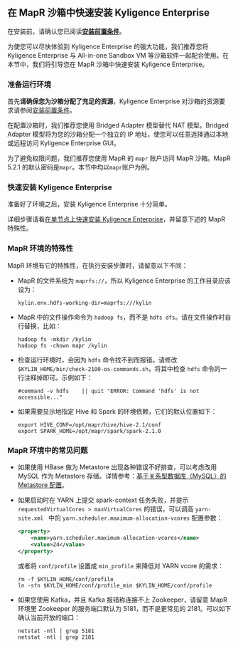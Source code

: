 ## 在 MapR 沙箱中快速安装 Kyligence Enterprise

在安装前，请确认您已阅读[**安装前置条件**](../installation_conditions.cn.md)。

为使您可以尽快体验到 Kyligence Enterprise 的强大功能，我们推荐您将 Kyligence Enterprise 与 All-in-one Sandbox VM 等沙箱软件一起配合使用。在本节中，我们将引导您在 MapR 沙箱中快速安装 Kyligence Enterprise。

### 准备运行环境

首先**请确保您为沙箱分配了充足的资源**，Kyligence Enterprise 对沙箱的资源要求请参阅[安装前置条件](../installation_conditions.cn.md)。

在配置沙箱时，我们推荐您使用 Bridged Adapter 模型替代 NAT 模型。Bridged Adapter 模型将为您的沙箱分配一个独立的 IP 地址，使您可以任意选择通过本地或远程访问 Kyligence Enterprise GUI。

为了避免权限问题，我们推荐您使用 MapR 的 `mapr` 账户访问 MapR 沙箱。MapR 5.2.1 的默认密码是`mapr`。本节中均以`mapr`账户为例。

### 快速安装 Kyligence Enterprise

准备好了环境之后，安装 Kyligence Enterprise 十分简单。

详细步骤请看[在单节点上快速安装 Kyligence Enterprise](quick_installation_for_single_node.cn.md)，并留意下述的 MapR 特殊性。

### MapR 环境的特殊性

MapR 环境有它的特殊性，在执行安装步骤时，请留意以下不同：

- MapR 的文件系统为 `maprfs://`，所以 Kyligence Enterprise 的工作目录应该设为：
   ```properties
   kylin.env.hdfs-working-dir=maprfs:///kylin
   ```

- MapR 中的文件操作命令为 `hadoop fs`，而不是 `hdfs dfs`。请在文件操作时自行替换，比如：
   ```shell
   hadoop fs -mkdir /kylin
   hadoop fs -chown mapr /kylin
   ```

- 检查运行环境时，会因为 `hdfs` 命令找不到而报错。请修改 `$KYLIN_HOME/bin/check-2100-os-commands.sh`，将其中检查 `hdfs` 命令的一行注释掉即可。示例如下：
   ```shell
   #command -v hdfs    || quit "ERROR: Command 'hdfs' is not accessible..."
   ```

- 如果需要显示地指定 Hive 和 Spark 的环境依赖，它们的默认位置如下：
   ```shell
   export HIVE_CONF=/opt/mapr/hive/hive-2.1/conf
   export SPARK_HOME=/opt/mapr/spark/spark-2.1.0
   ```

### MapR 环境中的常见问题

- 如果使用 HBase 做为 Metastore 出现各种错误不好排查，可以考虑改用 MySQL 作为 Metastore 存储。详情参考：[基于关系型数据库（MySQL）的 Metastore 配置](../../config/metastore_jdbc_mysql.cn.md)。

- 如果启动时在 YARN 上提交 spark-context 任务失败，并提示 `requestedVirtualCores > maxVirtualCores` 的错误，可以调高 `yarn-site.xml ` 中的 `yarn.scheduler.maximum-allocation-vcores` 配置参数：

   ```xml
   <property>
       <name>yarn.scheduler.maximum-allocation-vcores</name>
       <value>24</value>
   </property>
   ```
   或者将 `conf/profile` 设置成 `min_profile` 来降低对 YARN vcore 的需求：
   ```shell
   rm -f $KYLIN_HOME/conf/profile
   ln -sfn $KYLIN_HOME/conf/profile_min $KYLIN_HOME/conf/profile
   ```

- 如果您使用 Kafka，并且 Kafka 报错称连接不上 Zookeeper，请留意 MapR 环境里 Zookeeper 的服务端口默认为 5181，而不是更常见的 2181。可以如下确认当前开放的端口：
   ```shell
   netstat -ntl | grep 5181
   netstat -ntl | grep 2181
   ```


